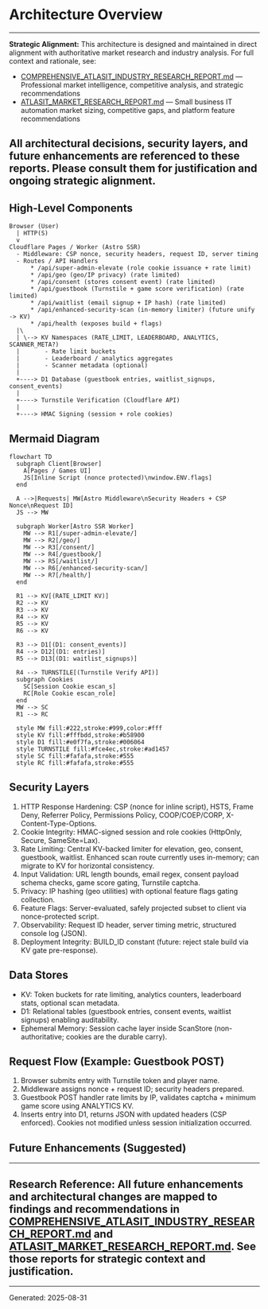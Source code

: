 # Architecture Overview

---
**Strategic Alignment:**
This architecture is designed and maintained in direct alignment with authoritative market research and industry analysis. For full context and rationale, see:

- [COMPREHENSIVE_ATLASIT_INDUSTRY_RESEARCH_REPORT.md](./COMPREHENSIVE_ATLASIT_INDUSTRY_RESEARCH_REPORT.md) — Professional market intelligence, competitive analysis, and strategic recommendations
- [ATLASIT_MARKET_RESEARCH_REPORT.md](./ATLASIT_MARKET_RESEARCH_REPORT.md) — Small business IT automation market sizing, competitive gaps, and platform feature recommendations

All architectural decisions, security layers, and future enhancements are referenced to these reports. Please consult them for justification and ongoing strategic alignment.
---

## High-Level Components

```text
Browser (User)
  | HTTP(S)
  v
Cloudflare Pages / Worker (Astro SSR)
  - Middleware: CSP nonce, security headers, request ID, server timing
  - Routes / API Handlers
      * /api/super-admin-elevate (role cookie issuance + rate limit)
      * /api/geo (geo/IP privacy) (rate limited)
      * /api/consent (stores consent event) (rate limited)
      * /api/guestbook (Turnstile + game score verification) (rate limited)
      * /api/waitlist (email signup + IP hash) (rate limited)
      * /api/enhanced-security-scan (in-memory limiter) (future unify -> KV)
      * /api/health (exposes build + flags)
  |\
  | \--> KV Namespaces (RATE_LIMIT, LEADERBOARD, ANALYTICS, SCANNER_META?)
  |       - Rate limit buckets
  |       - Leaderboard / analytics aggregates
  |       - Scanner metadata (optional)
  |
  +----> D1 Database (guestbook entries, waitlist_signups, consent_events)
  |
  +----> Turnstile Verification (Cloudflare API)
  |
  +----> HMAC Signing (session + role cookies)
```

## Mermaid Diagram

```mermaid
flowchart TD
  subgraph Client[Browser]
    A[Pages / Games UI]
    JS[Inline Script (nonce protected)\nwindow.ENV.flags]
  end

  A -->|Requests| MW[Astro Middleware\nSecurity Headers + CSP Nonce\nRequest ID]
  JS --> MW

  subgraph Worker[Astro SSR Worker]
    MW --> R1[/super-admin-elevate/]
    MW --> R2[/geo/]
    MW --> R3[/consent/]
    MW --> R4[/guestbook/]
    MW --> R5[/waitlist/]
    MW --> R6[/enhanced-security-scan/]
    MW --> R7[/health/]
  end

  R1 --> KV[(RATE_LIMIT KV)]
  R2 --> KV
  R3 --> KV
  R4 --> KV
  R5 --> KV
  R6 --> KV

  R3 --> D1[(D1: consent_events)]
  R4 --> D12[(D1: entries)]
  R5 --> D13[(D1: waitlist_signups)]

  R4 --> TURNSTILE[(Turnstile Verify API)]
  subgraph Cookies
    SC[Session Cookie escan_s]
    RC[Role Cookie escan_role]
  end
  MW --> SC
  R1 --> RC

  style MW fill:#222,stroke:#999,color:#fff
  style KV fill:#fffbdd,stroke:#b58900
  style D1 fill:#e0f7fa,stroke:#006064
  style TURNSTILE fill:#fce4ec,stroke:#ad1457
  style SC fill:#fafafa,stroke:#555
  style RC fill:#fafafa,stroke:#555
```

## Security Layers

1. HTTP Response Hardening: CSP (nonce for inline script), HSTS, Frame Deny, Referrer Policy, Permissions Policy, COOP/COEP/CORP, X-Content-Type-Options.
2. Cookie Integrity: HMAC-signed session and role cookies (HttpOnly, Secure, SameSite=Lax).
3. Rate Limiting: Central KV-backed limiter for elevation, geo, consent, guestbook, waitlist. Enhanced scan route currently uses in-memory; can migrate to KV for horizontal consistency.
4. Input Validation: URL length bounds, email regex, consent payload schema checks, game score gating, Turnstile captcha.
5. Privacy: IP hashing (geo utilities) with optional feature flags gating collection.
6. Feature Flags: Server-evaluated, safely projected subset to client via nonce-protected script.
7. Observability: Request ID header, server timing metric, structured console log (JSON).
8. Deployment Integrity: BUILD_ID constant (future: reject stale build via KV gate pre-response).

## Data Stores

- KV: Token buckets for rate limiting, analytics counters, leaderboard stats, optional scan metadata.
- D1: Relational tables (guestbook entries, consent events, waitlist signups) enabling auditability.
- Ephemeral Memory: Session cache layer inside ScanStore (non-authoritative; cookies are the durable carry).

## Request Flow (Example: Guestbook POST)

1. Browser submits entry with Turnstile token and player name.
2. Middleware assigns nonce + request ID; security headers prepared.
3. Guestbook POST handler rate limits by IP, validates captcha + minimum game score using ANALYTICS KV.
4. Inserts entry into D1, returns JSON with updated headers (CSP enforced). Cookies not modified unless session initialization occurred.

## Future Enhancements (Suggested)


---
**Research Reference:**
All future enhancements and architectural changes are mapped to findings and recommendations in [COMPREHENSIVE_ATLASIT_INDUSTRY_RESEARCH_REPORT.md](./COMPREHENSIVE_ATLASIT_INDUSTRY_RESEARCH_REPORT.md) and [ATLASIT_MARKET_RESEARCH_REPORT.md](./ATLASIT_MARKET_RESEARCH_REPORT.md). See those reports for strategic context and justification.
---

---

Generated: 2025-08-31
